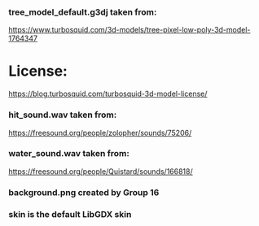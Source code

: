### tree_model_default.g3dj taken from:
https://www.turbosquid.com/3d-models/tree-pixel-low-poly-3d-model-1764347

# License:
https://blog.turbosquid.com/turbosquid-3d-model-license/



### hit_sound.wav taken from:
https://freesound.org/people/zolopher/sounds/75206/



### water_sound.wav taken from:
https://freesound.org/people/Quistard/sounds/166818/



### background.png created by Group 16
### skin is the default LibGDX skin